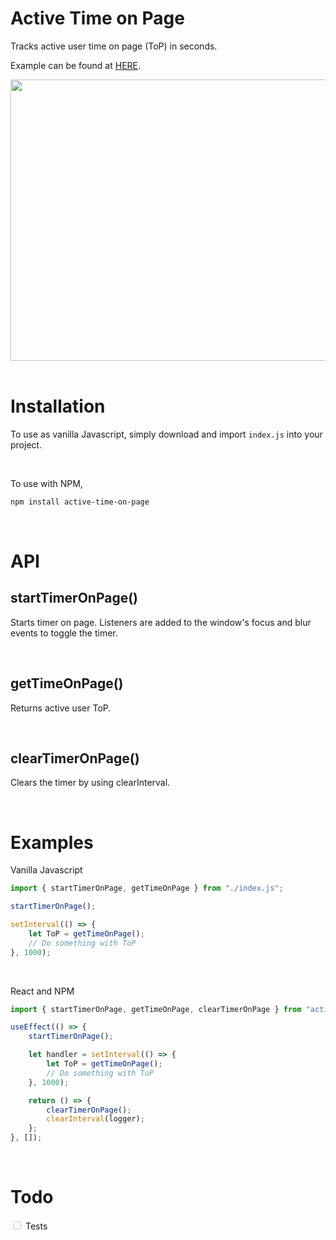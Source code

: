 # Active Time on Page

Tracks active user time on page (ToP) in seconds.

Example can be found at [HERE](https://bhsz.me/AToP-example.html).

<img src="./example.gif" width="800" height="450" />

<br/>
<br/>

# Installation

To use as vanilla Javascript, simply download and import `index.js` into your project.

<br/>

To use with NPM,

```bash
npm install active-time-on-page
```

<br/>

# API

## startTimerOnPage()

Starts timer on page. Listeners are added to the window's focus and blur events to toggle the timer.

<br/>

## getTimeOnPage()

Returns active user ToP.

<br/>

## clearTimerOnPage()

Clears the timer by using clearInterval.

<br/>

# Examples

Vanilla Javascript

```javascript
import { startTimerOnPage, getTimeOnPage } from "./index.js";

startTimerOnPage();

setInterval(() => {
	let ToP = getTimeOnPage();
	// Do something with ToP
}, 1000);
```

<br/>

React and NPM

```javascript
import { startTimerOnPage, getTimeOnPage, clearTimerOnPage } from "active-time-on-page";

useEffect(() => {
	startTimerOnPage();

	let handler = setInterval(() => {
		let ToP = getTimeOnPage();
		// Do something with ToP
	}, 1000);

	return () => {
		clearTimerOnPage();
		clearInterval(logger);
	};
}, []);
```

<br/>

# Todo

<input type="checkbox" disabled /> Tests

